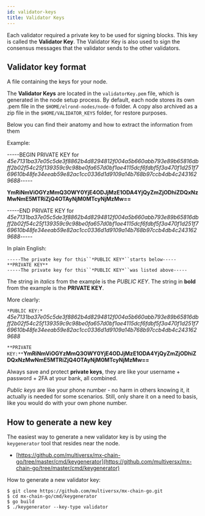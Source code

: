 ```yaml
---
id: validator-keys
title: Validator Keys
---
```


Each validator required a private key to be used for signing blocks. This key is called the **Validator Key**.
The Validator Key is also used to sign the consensus messages that the validator sends to the other validators.

[comment]: # (mx-context-auto)

## Validator key format

A file containing the keys for your node.

The **Validator Keys** are located in the `validatorKey.pem` file, which is generated in the node setup process. By default, each node stores its own .pem file in the `$HOME/elrond-nodes/node-0` folder. A copy also archived as a zip file in the `$HOME/VALIDATOR_KEYS` folder, for restore purposes.

Below you can find their anatomy and how to extract the information from them

Example:

-----BEGIN PRIVATE KEY for _45e7131ba37e05c5de3f8862b4d8294812f004a5b660abb793e89b65816dbff2b02f54c25f139359c9c98be0fa657d0bf1ae4115dcf6fdbf5f3a470f1d251f769610b48fe34eeab59e82ac1cc0336d1d9109a14b768b97ccb4db4c2431629688_-----

**YmRiNmViOGYzMmQ3OWY0YjE4ODJjMzE1ODA4YjQyZmZjODhiZDQxNzMwNmE5MTRiZjQ4OTAyNjM0MTcyNjMzMw==**

-----END PRIVATE KEY for _45e7131ba37e05c5de3f8862b4d8294812f004a5b660abb793e89b65816dbff2b02f54c25f139359c9c98be0fa657d0bf1ae4115dcf6fdbf5f3a470f1d251f769610b48fe34eeab59e82ac1cc0336d1d9109a14b768b97ccb4db4c2431629688_-----

In plain English:

```
-----The private key for this``*PUBLIC KEY*``starts below-----
**PRIVATE KEY**
-----The private key for this``*PUBLIC KEY*``was listed above-----
```

The string in _italics_ from the example is the _PUBLIC KEY_. The string in **bold** from the example is the **PRIVATE KEY**.

More clearly:

`*PUBLIC KEY:* `_45e7131ba37e05c5de3f8862b4d8294812f004a5b660abb793e89b65816dbff2b02f54c25f139359c9c98be0fa657d0bf1ae4115dcf6fdbf5f3a470f1d251f769610b48fe34eeab59e82ac1cc0336d1d9109a14b768b97ccb4db4c2431629688_

`**PRIVATE KEY:**`**YmRiNmViOGYzMmQ3OWY0YjE4ODJjMzE1ODA4YjQyZmZjODhiZDQxNzMwNmE5MTRiZjQ4OTAyNjM0MTcyNjMzMw==**

Always save and protect **private keys**, they are like your username + password + 2FA at your bank, all combined.

_Public keys_ are like your phone number - no harm in others knowing it, it actually is needed for some scenarios. Still, only share it on a need to basis, like you would do with your own phone number.

[comment]: # (mx-context-auto)

## How to generate a new key

The easiest way to generate a new validator key is by using the `keygenerator` tool that resides near the node. 

- [https://github.com/multiversx/mx-chain-go/tree/master/cmd/keygenerator](https://github.com/multiversx/mx-chain-go/tree/master/cmd/keygenerator)

How to generate a new validator key:

```shell
$ git clone https://github.com/multiversx/mx-chain-go.git
$ cd mx-chain-go/cmd/keygenerator
$ go build
$ ./keygenerator --key-type validator
```
